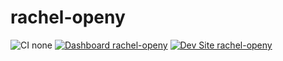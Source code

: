 # rachel-openy

![CI none](https://img.shields.io/badge/ci-none-orange.svg)
[![Dashboard rachel-openy](https://img.shields.io/badge/dashboard-rachel_openy-yellow.svg)](https://dashboard.pantheon.io/sites/a958536f-2c84-41f1-bc46-f3544f2ccce9#dev/code)
[![Dev Site rachel-openy](https://img.shields.io/badge/site-rachel_openy-blue.svg)](http://dev-rachel-openy.pantheonsite.io/)
